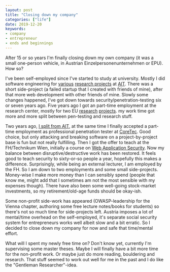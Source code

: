 ```yaml
---
layout: post
title: "Closing down my company"
categories: ["life"]
date: 2019-12-20
keywords:
- company
- entrepreneur
- ends and beginnings
---
```


After 15 or so years I'm finally closing down my own company (it was a small one-person vehicle, in Austrian Einzelpersonenunternehmen or EPU). How so?

I've been self-employed since I've started to study at university. Mostly I did software engineering for [various](http://www.secoqc.net/) [research projects](https://www.ait.ac.at/themen/cyber-security/projects/archistar/) at [AIT](https.//www.ait.ac.at). There was a short side-project (a failed startup that I created with friends of mine), after that more web development with other friends of mine. Slowly some changes happened, I've got down towards security/penetration-testing six or seven years ago. Five years ago I got an part-time employment at the research center, mostly for two EU [research](https://prismacloud.eu) [projects](https://credential.eu). my work time got more and more split between pen-testing and research stuff.

Two years ago, [I split from AIT](https://snikt.net/blog/2018/11/07/living-with-changes/), at the same time I finally accepted a part-time employment as professional penetration tester at [CoreTec](https://www.coretec.at). Good choice, but only attacking and breaking software on a project-by-project base is fun but not really fulfilling. Then I got the offer to teach at the FH/Technikum Wien, initially a course on [Web Application Security](https://snikt.net/websec/). Now my balance between disruptive/destructive work has been restored. It feels good to teach security to sixty-or-so people a year, hopefully this makes a difference. Surprisingly, while being an external lecturer, I am employed by the FH. So I am down to two employments and some small side-projects. Money-wise I make more money than I can sensibly spend (people that know me, might add that I sometimes am not the most sensible with my expenses though). There have also been some well-going stock-market investments, so my retirement/old-age funds should be okay-ish.

Some non-profit side-work has appeared (OWASP-leadership for the Vienna chapter, authoring some free lecture notes/books for students) so there's not so much time for side-projects left. Austria imposes a lot of mental/time overhead on the self-employed, it's separate social security system for entrepreneurs works well albeit slow and a bit erratic. So I decided to close down my company for now and safe that time/mental effort.

What will I spent my newly free time on? Don't know yet, currently I'm supervising some master theses. Maybe I will finally have a bit more time for the non-profit work. Or maybe just do more reading, bouldering and research. That stuff seemed to work out well for me in the past and I do like the "Gentleman Researcher"-idea.
